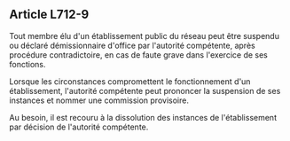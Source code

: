 Article L712-9
----
Tout membre élu d'un établissement public du réseau peut être suspendu ou
déclaré démissionnaire d'office par l'autorité compétente, après procédure
contradictoire, en cas de faute grave dans l'exercice de ses fonctions.

Lorsque les circonstances compromettent le fonctionnement d'un établissement,
l'autorité compétente peut prononcer la suspension de ses instances et nommer
une commission provisoire.

Au besoin, il est recouru à la dissolution des instances de l'établissement par
décision de l'autorité compétente.
